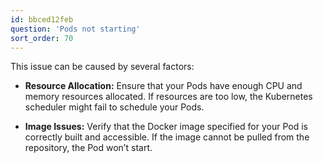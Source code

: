 ```yaml
---
id: bbced12feb
question: 'Pods not starting'
sort_order: 70
---
```


This issue can be caused by several factors:

- **Resource Allocation:** Ensure that your Pods have enough CPU and memory resources allocated. If resources are too low, the Kubernetes scheduler might fail to schedule your Pods.

- **Image Issues:** Verify that the Docker image specified for your Pod is correctly built and accessible. If the image cannot be pulled from the repository, the Pod won’t start.